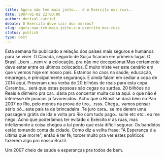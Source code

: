 ```yaml
---
title: Agora não tem mais jeito... é o Exército nas ruas..
date: 2007-01-02 22:00:00
author: dorival.carriel
debate: O Exército deve sair dos morros?
slug: agora-nao-tem-mais-jeito-e-o-exercito-nas-ruas
status: publish 
type: post
---
```


Esta semana foi publicado a relação dos países mais seguros e humanos para se viver. O Canada, seguido de Suiça ficaram em primeiro lugar. O Brasil...bem ...nem vi a colocação, pra não me decepcionar.Mas certamente deve estar entre os últimos colocados. É muito triste ver este cenário em que vivemos hoje em nosso país. Estamos no caos na saúde, educação, empregos, e principalmente segurança. E ainda falam em sediar a copa de 2014 aqui. Preveram uma verba de 20 bilhões de reais para esta copa. Caramba... será que estas pessoas são cegas ou surdas. 20 bilhões de Reais é dinheiro pra car...daria pra concertar muita coisa aqui. o que não é interesse de poucos já favorecidos. Acho que o Brasil se dará bem no Pan 2007 no Rio, pelo menos na prova de tiro... rsss. Chega.. vamos pensar sério pô...este país ta de brincadeira. Te juro cara.. se me derem uma passagem grátis de ida e volta pro Rio com tudo pago.. suite etc etc.. eu me négo. Acho que poderíamos ter evitado o Exército ir às ruas, mas infelizmente a coisa chegou a tal ponto que esta difícil segurar. Os bandidos estão tomando conta da cidade. Como diz a velha frase: "A Esperança é a última que morre", então é ter fé, torcer muito pra ver estes politicos fazerem algo pro nosso Brazil.  

Um 2007 cheio de saúde e esperanças pra todos de bem.
